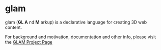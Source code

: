 glam
====

glam (**GL** **A** nd **M** arkup) is a declarative language for creating 3D web content.


For background and motivation, documentation and other info, please visit the [GLAM Project Page](http://www.glamjs.org/)

